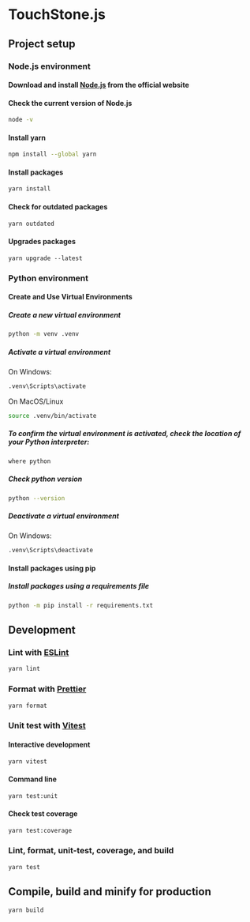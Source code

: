# TouchStone.js

## Project setup

### Node.js environment

#### Download and install [Node.js](https://nodejs.org/en/download/package-manager) from the official website

#### Check the current version of Node.js

```sh
node -v
```

#### Install yarn

```sh
npm install --global yarn
```

#### Install packages

```sh
yarn install
```

#### Check for outdated packages

```sh
yarn outdated
```

#### Upgrades packages

```
yarn upgrade --latest
```

### Python environment

#### Create and Use Virtual Environments

##### Create a new virtual environment

```sh
python -m venv .venv
```

##### Activate a virtual environment

On Windows:

```sh
.venv\Scripts\activate
```

On MacOS/Linux

```sh
source .venv/bin/activate
```

##### To confirm the virtual environment is activated, check the location of your Python interpreter:

```sh
where python
```

##### Check python version

```sh
python --version
```

##### Deactivate a virtual environment

On Windows:

```sh
.venv\Scripts\deactivate
```

#### Install packages using pip

##### Install packages using a requirements file

```sh
python -m pip install -r requirements.txt
```

## Development

### Lint with [ESLint](https://eslint.org/)

```sh
yarn lint
```

### Format with [Prettier](https://prettier.io/)

```sh
yarn format
```

### Unit test with [Vitest](https://vitest.dev/)

#### Interactive development

```sh
yarn vitest
```

#### Command line

```sh
yarn test:unit
```

#### Check test coverage

```sh
yarn test:coverage
```

### Lint, format, unit-test, coverage, and build

```sh
yarn test
```

## Compile, build and minify for production

```sh
yarn build
```
